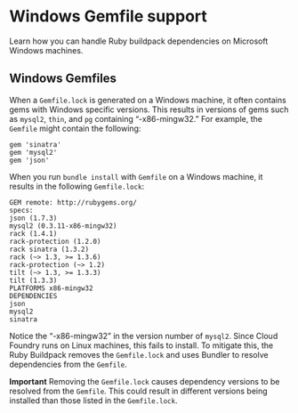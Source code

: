 # Windows Gemfile support
Learn how you can handle Ruby buildpack dependencies on Microsoft Windows machines.

## Windows Gemfiles
When a `Gemfile.lock` is generated on a Windows machine, it often contains gems
with Windows specific versions. This results in versions of gems such as
`mysql2`, `thin`, and `pg` containing “-x86-mingw32.” For example, the `Gemfile` might contain the following:
```
gem 'sinatra'
gem 'mysql2'
gem 'json'
```
When you run `bundle install` with `Gemfile` on a Windows machine, it results in the following `Gemfile.lock`:
```
GEM remote: http://rubygems.org/
specs:
json (1.7.3)
mysql2 (0.3.11-x86-mingw32)
rack (1.4.1)
rack-protection (1.2.0)
rack sinatra (1.3.2)
rack (~> 1.3, >= 1.3.6)
rack-protection (~> 1.2)
tilt (~> 1.3, >= 1.3.3)
tilt (1.3.3)
PLATFORMS x86-mingw32
DEPENDENCIES
json
mysql2
sinatra
```
Notice the “-x86-mingw32” in the version number of `mysql2`. Since Cloud Foundry runs on Linux machines, this fails to install. To mitigate this,
the Ruby Buildpack removes the `Gemfile.lock` and uses Bundler to resolve dependencies
from the `Gemfile`.

**Important**
Removing the `Gemfile.lock` causes dependency versions to be resolved
from the `Gemfile`. This could result in different versions being installed than
those listed in the `Gemfile.lock`.